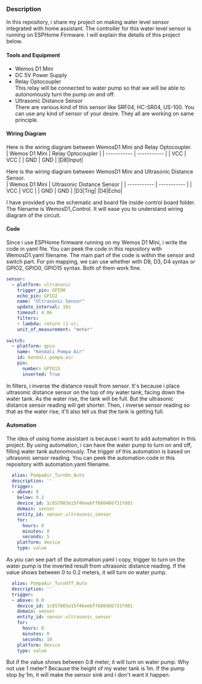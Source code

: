 ### Description
In this repository, i share my project on making water level sensor integrated with home assistant. The controller for this water level sensor is running on ESPHome Firmware. I will explain the details of this project below.

#### Tools and Equipment
  - Wemos D1 Mini
  - DC 5V Power Supply
  - Relay Optocoupler <br>
    This relay will be connected to water pump so that we will be able to autonomously turn the pump on and off. 
  - Ultrasonic Distance Sensor <br>
    There are various kind of this sensor like SRF04, HC-SR04, US-100. You can use any kind of sensor of your desire. They all are working on same principle.

#### Wiring Diagram
Here is the wiring diagram between WemosD1 Mini and Relay Optocoupler. <br>
| Wemos D1 Mini      | Relay Optocoupler |
| ----------- | ----------- |
| VCC         | VCC       |
| GND         | GND        |
|D8|Input|

Here is the wiring diagram between WemosD1 Mini and Ultrasonic Distance Sensor. <br>
| Wemos D1 Mini      | Ultrasonic Distance Sensor |
| ----------- | ----------- |
| VCC         | VCC       |
| GND         | GND        |
|D3|Trig|
|D4|Echo|

I have provided you the schematic and board file inside control board folder. The filename is WemosD1_Control. It will ease you to understand wiring diagram of the circuit.

#### Code
Since i use ESPHome firmware running on my Wemos D1 Mini, i write the code in yaml file. You can peek the code in this repository with WemosD1.yaml filename. The main part of the code is within the sensor and switch part. For pin mapping, we can use whether with D8, D3, D4 syntax or GPIO2, GPIO0, GPIO15 syntax. Both of them work fine.

````yaml
sensor:
  - platform: ultrasonic
    trigger_pin: GPIO0
    echo_pin: GPIO2
    name: "Ultrasonic Sensor"
    update_interval: 10s
    timeout: 4.0m
    filters:
    - lambda: return (1-x);
    unit_of_measurement: "meter"
    
switch:
  - platform: gpio
    name: "Kendali Pompa Air"
    id: kendali_pompa_air
    pin:
      number: GPIO15
      inverted: True
````

In filters, i inverse the distance result from sensor. It's because i place ultrasonic distance sensor on the top of my water tank, facing down the water tank. As the water rise, the tank will be full. But the ultrasonic distance sensor reading will get shorter. Then, i inverse sensor reading so that as the water rise, it'll also tell us that the tank is getting full.

#### Automation
The idea of using home assistant is because i want to add automation in this project. By using automation, i can have the water pump to turn on and off, filling water tank autonomously. The trigger of this automation is based on ultrasonic sensor reading. You can peek the automation code in this repository with automation.yaml filename. 

````yaml
  alias: PompaAir_TurnOn_Auto
  description: ''
  trigger:
  - above: 0
    below: 0.2
    device_id: 1c657803e15f46eebff68046b731fd01
    domain: sensor
    entity_id: sensor.ultrasonic_sensor
    for:
      hours: 0
      minutes: 0
      seconds: 5
    platform: device
    type: value
````
As you can see part of the automation.yaml i copy, trigger to turn on the water pump is the inverted result from ultrasonic distance reading. If the value shows between 0 to 0.2 meters, it will turn on water pump.
````yaml
  alias: PompaAir_TurnOff_Auto
  description: ''
  trigger:
  - above: 0.8
    device_id: 1c657803e15f46eebff68046b731fd01
    domain: sensor
    entity_id: sensor.ultrasonic_sensor
    for:
      hours: 0
      minutes: 0
      seconds: 10
    platform: device
    type: value
````
But if the value shows between 0.8 meter, it will turn on water pump. Why not use 1 meter? Because the height of my water tank is 1m. If the pump stop by 1m, it will make the sensor sink and i don't want it happen.